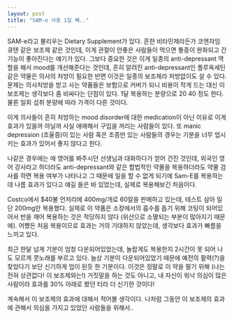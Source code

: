 ```yaml
---
layout: post
title: "SAM-e 사용 1일 째.."
---
```



SAM-e라고 불리우는 Dietary Supplement가 있다. 흔한 비타민제라든가 코엔자임 큐텐 같은 보조제 같은 것인데, 이게 관절이 안좋은 사람들이 먹으면 통증이 완화되고 간기능이 좋아진다는 얘기가 있다. 그보다 중요한 것은 이게 일종의 anti-depressant 역할을 해서 mood를 개선해준다는 것인데, 흔히 알려진 anti-depressant인 플루옥세틴 같은 약물은 의사의 처방이 필요한 반면 이것은 일종의 보조제라 처방없이도 살 수 있다. 문제는 의사처방을 받고 사는 약품들은 보험으로 커버가 되니 비용이 작게 드는 대신 이 보조제는 생각보다 좀 비싸다는 단점이 있다. 1달 복용하는 분량으로 $20~$40 정도 한다. 물론 일회 섭취 분량에 따라 가격이 다른 것이다. 




이게 의사들이 흔히 처방하는 mood disorder에 대한 medication이 아닌 이유로 이게 효과가 있을까 아닐까 사실 애매해서 구입을 꺼리는 사람들이 있다. 또 manic depression (조울증)이 있는 사람 혹은 조증만 있는 사람들의 경우는 기분을 너무 업시키는 효과가 있어서 좋지 않다고 한다.




나같은 경우에는 애 영어를 봐주시던 선생님과 대화하다가 얻어 건진 것인데, 외국인 영어 강사라고 하더라도 anti-depressant와 같은 합법적인 약물을 복용하더라도 약물 검사를 하면 복용 여부가 나타나고 그 때문에 일을 할 수 없게 되기에 Sam-E를 복용하는데 나름 효과가 있다고 얘길 들은 바 있었는데, 실제로 복용해보긴 처음이다.




Costco에서 $40불 언저리에 400mg/개로 60알을 판매하고 있는데, 테스트 삼아 일단 200mg만 복용했다. 실제로 이 약품은 소장에서의 흡수를 돕기 위해 코팅이 되어있어서 반을 깨어 복용하는 것은 적당하지 않다 (위산으로 소멸되는 부분이 많아지기 때문에). 어쨌든 처음 복용이므로 효과는 거의 기대하지 않았는데, 생각보다 효과가 빠름을 느끼고 있다.




최근 한달 넘게 기분이 엄청 다운되어있었는데, 놀랍게도 복용한지 2시간이 못 되어 나도 모르게 콧노래를 부르고 있다. 늘상 기분이 다운되어있었기 때문에 예전의 활력(?)을 찾았다기 보단 신기하게 업이 된듯 한 기분이다. 이것은 정말로 이 약을 팔기 위해 (나는 전혀 상관없다! 이 보조제와는!) 거짓말을 하는 것도 아니고, 내 자신이 워낙 의심이 많은 사람이라 효과를 30% 아래로 봤던 터라 더 신기한 것이다!




계속해서 이 보조제의 효과에 대해서 적어볼 생각이다. 나처럼 그동안 이 보조제의 효과에 관해서 의심을 가지고 있었던 사람들을 위해서..


